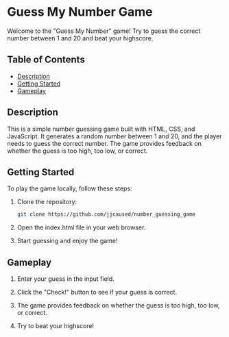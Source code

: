 # Guess My Number Game

Welcome to the "Guess My Number" game! Try to guess the correct number between 1 and 20 and beat your highscore.

## Table of Contents
- [Description](#description)
- [Getting Started](#getting-started)
- [Gameplay](#gameplay)

## Description

This is a simple number guessing game built with HTML, CSS, and JavaScript. It generates a random number between 1 and 20, and the player needs to guess the correct number. The game provides feedback on whether the guess is too high, too low, or correct.

## Getting Started

To play the game locally, follow these steps:

1. Clone the repository:
   ```bash
   git clone https://github.com/jjcaused/number_guessing_game
   
2. Open the index.html file in your web browser.

3. Start guessing and enjoy the game!

## Gameplay

1. Enter your guess in the input field.
   
2. Click the "Check!" button to see if your guess is correct.
   
3. The game provides feedback on whether the guess is too high, too low, or correct.
   
4. Try to beat your highscore!
